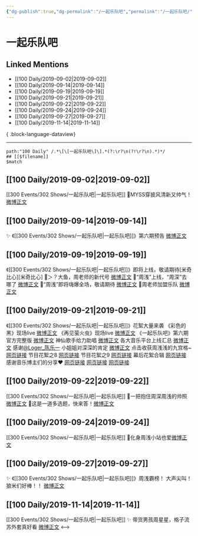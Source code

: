 ```yaml
---
{"dg-publish":true,"dg-permalink":"/一起乐队吧","permalink":"/一起乐队吧/","created":"2023-03-28T15:08:17.000+08:00","updated":"2023-04-10T16:34:51.000+08:00"}
---
```


# 一起乐队吧

## Linked Mentions
- [[100 Daily/2019-09-02\|2019-09-02]]
- [[100 Daily/2019-09-14\|2019-09-14]]
- [[100 Daily/2019-09-19\|2019-09-19]]
- [[100 Daily/2019-09-21\|2019-09-21]]
- [[100 Daily/2019-09-22\|2019-09-22]]
- [[100 Daily/2019-09-24\|2019-09-24]]
- [[100 Daily/2019-09-27\|2019-09-27]]
- [[100 Daily/2019-11-14\|2019-11-14]]

{ .block-language-dataview}

---

```expander
path:"100 Daily" /.*\[\[一起乐队吧\]\].*(?:\r?\n(?!\r?\n).*)*/
## [[$filename]]
$match
```
## [[100 Daily/2019-09-02\|2019-09-02]]
[[300 Events/302 Shows/一起乐队吧\|一起乐队吧]]
💠MYSS穿披风清新又帅气！
[微博正文](https://m.weibo.cn/6466290670/4412180059097347)
## [[100 Daily/2019-09-14\|2019-09-14]]
✨ 《[[300 Events/302 Shows/一起乐队吧\|一起乐队吧]]》第六期预告
[微博正文](https://m.weibo.cn/6466290670/4416546916941599)

## [[100 Daily/2019-09-19\|2019-09-19]]
《[[300 Events/302 Shows/一起乐队吧\|一起乐队吧]]》即将上线，敬请期待[米奇比心][米奇比心]
🌿＞？大鱼，周老师的新代号 [微博正文](https://m.weibo.cn/6466290670/4418284416296589)
🌿“周浅”上线，“周深”去哪了 [微博正文](https://m.weibo.cn/6466290670/4418287108676040)
🌿“周浅”即将嗨爆全场，敬请期待 [微博正文](https://m.weibo.cn/6466290670/4418339168021030)
🌿周老师加盟乐队 [微博正文](https://m.weibo.cn/6466290670/4418345996365412)
## [[100 Daily/2019-09-21\|2019-09-21]]
《[[300 Events/302 Shows/一起乐队吧\|一起乐队吧]]》花絮大量来袭
《彩色的黑》现场live
[微博正文](https://weibo.com/detail/4418957128207504)
《再见萤火虫》现场live
[微博正文](https://weibo.com/detail/4418957248943287)
《一起乐队吧》第六期官方完整版
[微博正文](https://weibo.com/detail/4418957333010660)
神仙歌手给力助唱
[微博正文](https://weibo.com/detail/4418962752244771)
各大音乐平台上线汇总
[微博正文](https://weibo.com/detail/4418970549461527)
感谢[@Loger_陈乐一](https://weibo.com/n/Loger_%E9%99%88%E4%B9%90%E4%B8%80) 小姐姐对深深的肯定
[微博正文](https://weibo.com/detail/4418983874553840)
点击收获周浅浅的九宫格~
[网页链接](https://t.cn/AinUHYqI)
节目花絮之8
[网页链接](https://t.cn/AinU0yux)
节目花絮之9
[网页链接](https://t.cn/AinUp6R2)
幕后花絮合辑
[网页链接](https://t.cn/AinyNVef)
感谢音乐博主们的分享❤️
[网页链接](https://t.cn/AinUHYqG)
[网页链接](https://t.cn/AinUHYqJ)
[网页链接](https://t.cn/AinUHYqS)
## [[100 Daily/2019-09-22\|2019-09-22]]
[[300 Events/302 Shows/一起乐队吧\|一起乐队吧]]
🍂一把抱住周深周浅的帅照[微博正文](https://weibo.com/detail/4419354248522156)
🍂这是一道多选题，快来答！[微博正文](https://weibo.com/detail/4419289845028411)
## [[100 Daily/2019-09-24\|2019-09-24]]
[[300 Events/302 Shows/一起乐队吧\|一起乐队吧]]
🌸化身周浅小站也爱[微博正文](https://m.weibo.cn/6466290670/4420024808647906)
## [[100 Daily/2019-09-27\|2019-09-27]]
✨ 《[[300 Events/302 Shows/一起乐队吧\|一起乐队吧]]》周浅霸榜！
大声尖叫！狼米们好棒！！
[微博正文](https://m.weibo.cn/6466290670/4421190204135354)
## [[100 Daily/2019-11-14\|2019-11-14]]
[[300 Events/302 Shows/一起乐队吧\|一起乐队吧]]
✨ 带货男孩周星星，格子流苏外套真好看
[微博正文](https://m.weibo.cn/6466290670/4438584922422817)
<-->